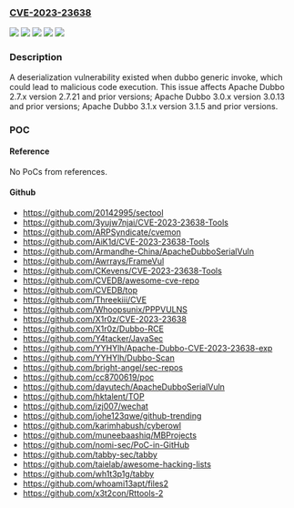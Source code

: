 ### [CVE-2023-23638](https://cve.mitre.org/cgi-bin/cvename.cgi?name=CVE-2023-23638)
![](https://img.shields.io/static/v1?label=Product&message=Apache%20Dubbo&color=blue)
![](https://img.shields.io/static/v1?label=Version&message=Apache%20Dubbo%202.7.x%20&color=brightgreen)
![](https://img.shields.io/static/v1?label=Version&message=Apache%20Dubbo%203.0.x%20&color=brightgreen)
![](https://img.shields.io/static/v1?label=Version&message=Apache%20Dubbo%203.1.x%20&color=brightgreen)
![](https://img.shields.io/static/v1?label=Vulnerability&message=CWE-502%20Deserialization%20of%20Untrusted%20Data&color=brightgreen)

### Description

A deserialization vulnerability existed when dubbo generic invoke, which could lead to malicious code execution. This issue affects Apache Dubbo 2.7.x version 2.7.21 and prior versions; Apache Dubbo 3.0.x version 3.0.13 and prior versions; Apache Dubbo 3.1.x version 3.1.5 and prior versions. 

### POC

#### Reference
No PoCs from references.

#### Github
- https://github.com/20142995/sectool
- https://github.com/3yujw7njai/CVE-2023-23638-Tools
- https://github.com/ARPSyndicate/cvemon
- https://github.com/AiK1d/CVE-2023-23638-Tools
- https://github.com/Armandhe-China/ApacheDubboSerialVuln
- https://github.com/Awrrays/FrameVul
- https://github.com/CKevens/CVE-2023-23638-Tools
- https://github.com/CVEDB/awesome-cve-repo
- https://github.com/CVEDB/top
- https://github.com/Threekiii/CVE
- https://github.com/Whoopsunix/PPPVULNS
- https://github.com/X1r0z/CVE-2023-23638
- https://github.com/X1r0z/Dubbo-RCE
- https://github.com/Y4tacker/JavaSec
- https://github.com/YYHYlh/Apache-Dubbo-CVE-2023-23638-exp
- https://github.com/YYHYlh/Dubbo-Scan
- https://github.com/bright-angel/sec-repos
- https://github.com/cc8700619/poc
- https://github.com/dayutech/ApacheDubboSerialVuln
- https://github.com/hktalent/TOP
- https://github.com/izj007/wechat
- https://github.com/johe123qwe/github-trending
- https://github.com/karimhabush/cyberowl
- https://github.com/muneebaashiq/MBProjects
- https://github.com/nomi-sec/PoC-in-GitHub
- https://github.com/tabby-sec/tabby
- https://github.com/taielab/awesome-hacking-lists
- https://github.com/wh1t3p1g/tabby
- https://github.com/whoami13apt/files2
- https://github.com/x3t2con/Rttools-2

